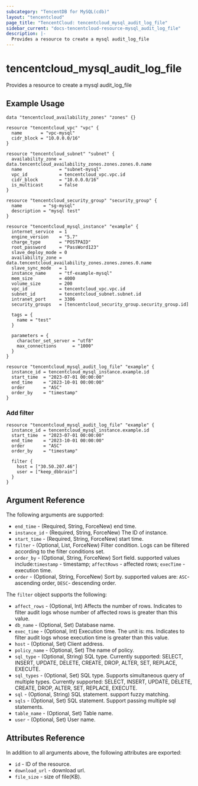```yaml
---
subcategory: "TencentDB for MySQL(cdb)"
layout: "tencentcloud"
page_title: "TencentCloud: tencentcloud_mysql_audit_log_file"
sidebar_current: "docs-tencentcloud-resource-mysql_audit_log_file"
description: |-
  Provides a resource to create a mysql audit_log_file
---
```


# tencentcloud_mysql_audit_log_file

Provides a resource to create a mysql audit_log_file

## Example Usage

```hcl
data "tencentcloud_availability_zones" "zones" {}

resource "tencentcloud_vpc" "vpc" {
  name       = "vpc-mysql"
  cidr_block = "10.0.0.0/16"
}

resource "tencentcloud_subnet" "subnet" {
  availability_zone = data.tencentcloud_availability_zones.zones.zones.0.name
  name              = "subnet-mysql"
  vpc_id            = tencentcloud_vpc.vpc.id
  cidr_block        = "10.0.0.0/16"
  is_multicast      = false
}

resource "tencentcloud_security_group" "security_group" {
  name        = "sg-mysql"
  description = "mysql test"
}

resource "tencentcloud_mysql_instance" "example" {
  internet_service  = 1
  engine_version    = "5.7"
  charge_type       = "POSTPAID"
  root_password     = "PassWord123"
  slave_deploy_mode = 0
  availability_zone = data.tencentcloud_availability_zones.zones.zones.0.name
  slave_sync_mode   = 1
  instance_name     = "tf-example-mysql"
  mem_size          = 4000
  volume_size       = 200
  vpc_id            = tencentcloud_vpc.vpc.id
  subnet_id         = tencentcloud_subnet.subnet.id
  intranet_port     = 3306
  security_groups   = [tencentcloud_security_group.security_group.id]

  tags = {
    name = "test"
  }

  parameters = {
    character_set_server = "utf8"
    max_connections      = "1000"
  }
}

resource "tencentcloud_mysql_audit_log_file" "example" {
  instance_id = tencentcloud_mysql_instance.example.id
  start_time  = "2023-07-01 00:00:00"
  end_time    = "2023-10-01 00:00:00"
  order       = "ASC"
  order_by    = "timestamp"
}
```

### Add filter

```hcl
resource "tencentcloud_mysql_audit_log_file" "example" {
  instance_id = tencentcloud_mysql_instance.example.id
  start_time  = "2023-07-01 00:00:00"
  end_time    = "2023-10-01 00:00:00"
  order       = "ASC"
  order_by    = "timestamp"

  filter {
    host = ["30.50.207.46"]
    user = ["keep_dbbrain"]
  }
}
```

## Argument Reference

The following arguments are supported:

* `end_time` - (Required, String, ForceNew) end time.
* `instance_id` - (Required, String, ForceNew) The ID of instance.
* `start_time` - (Required, String, ForceNew) start time.
* `filter` - (Optional, List, ForceNew) Filter condition. Logs can be filtered according to the filter conditions set.
* `order_by` - (Optional, String, ForceNew) Sort field. supported values include:`timestamp` - timestamp; `affectRows` - affected rows; `execTime` - execution time.
* `order` - (Optional, String, ForceNew) Sort by. supported values are: `ASC`- ascending order, `DESC`- descending order.

The `filter` object supports the following:

* `affect_rows` - (Optional, Int) Affects the number of rows. Indicates to filter audit logs whose number of affected rows is greater than this value.
* `db_name` - (Optional, Set) Database name.
* `exec_time` - (Optional, Int) Execution time. The unit is: ms. Indicates to filter audit logs whose execution time is greater than this value.
* `host` - (Optional, Set) Client address.
* `policy_name` - (Optional, Set) The name of policy.
* `sql_type` - (Optional, String) SQL type. Currently supported: SELECT, INSERT, UPDATE, DELETE, CREATE, DROP, ALTER, SET, REPLACE, EXECUTE.
* `sql_types` - (Optional, Set) SQL type. Supports simultaneous query of multiple types. Currently supported: SELECT, INSERT, UPDATE, DELETE, CREATE, DROP, ALTER, SET, REPLACE, EXECUTE.
* `sql` - (Optional, String) SQL statement. support fuzzy matching.
* `sqls` - (Optional, Set) SQL statement. Support passing multiple sql statements.
* `table_name` - (Optional, Set) Table name.
* `user` - (Optional, Set) User name.

## Attributes Reference

In addition to all arguments above, the following attributes are exported:

* `id` - ID of the resource.
* `download_url` - download url.
* `file_size` - size of file(KB).


